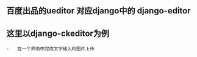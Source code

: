 ##  百度出品的ueditor    对应django中的    django-editor

##  这里以django-ckeditor为例
    
    -   在一个界面中完成文字输入和图片上传